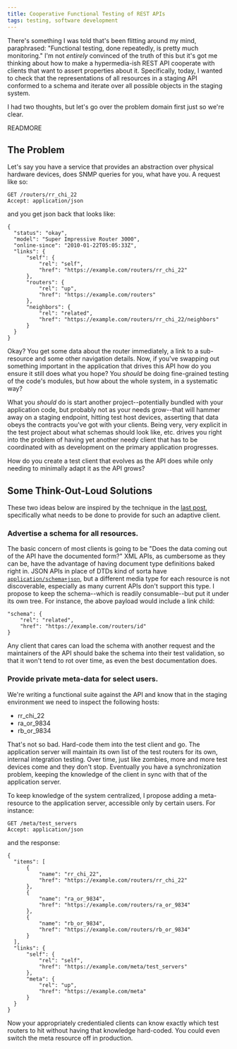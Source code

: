 ```yaml
---
title: Cooperative Functional Testing of REST APIs
tags: testing, software development
---
```


There's something I was told that's been flitting around my mind, paraphrased:
"Functional testing, done repeatedly, is pretty much monitoring." I'm not
_entirely_ convinced of the truth of this but it's got me thinking about how to
make a hypermedia-ish REST API cooperate with clients that want to assert
properties about it. Specifically, today, I wanted to check that the
representations of all resources in a staging API conformed to a schema and
iterate over all possible objects in the staging system.

I had two thoughts, but let's go over the problem domain first just so we're
clear.

READMORE

## The Problem

Let's say you have a service that provides an abstraction over physical hardware
devices, does SNMP queries for you, what have you. A request like so:

    GET /routers/rr_chi_22
    Accept: application/json

and you get json back that looks like:

    {
      "status": "okay",
      "model": "Super Impressive Router 3000",
      "online-since": "2010-01-22T05:05:33Z",
      "links": {
          "self": {
              "rel": "self",
              "href": "https://example.com/routers/rr_chi_22"
          },
          "routers": {
              "rel": "up",
              "href": "https://example.com/routers"
          },
          "neighbors": {
              "rel": "related",
              "href": "https://example.com/routers/rr_chi_22/neighbors"
          }
      }
    }

Okay? You get some data about the router immediately, a link to a sub-resource
and some other navigation details. Now, if you've swapping out something
important in the application that drives this API how do you ensure it still
does what you hope? You _should_ be doing fine-grained testing of the code's
modules, but how about the whole system, in a systematic way?

What you _should_ do is start another project--potentially bundled with your
application code, but probably not as your needs grow--that will hammer away on
a staging endpoint, hitting test host devices, asserting that data obeys the
contracts you've got with your clients. Being very, very explicit in the test
project about what schemas should look like, etc. drives you right into the
problem of having yet another needy client that has to be coordinated with as
development on the primary application progresses.

How do you create a test client that evolves as the API does while only needing
to minimally adapt it as the API grows?

## Some Think-Out-Loud Solutions

These two ideas below are inspired by the technique in the
[last post](http://blog.troutwine.us/2013/01/15/flexible_resourse_class.html),
specifically what needs to be done to provide for such an adaptive client.

### Advertise a schema for all resources.

The basic concern of most clients is going to be "Does the data coming out of
the API have the documented form?" XML APIs, as cumbersome as they can be, have
the advantage of having document type definitions baked right in. JSON APIs in
place of DTDs kind of sorta have
[`application/schema+json`](http://tools.ietf.org/html/draft-zyp-json-schema-03),
but a different media type for each resource is not discoverable, especially as
many current APIs don't support this type. I propose to keep the schema--which
is readily consumable--but put it under its own tree. For instance, the above
payload would include a link child:

    "schema": {
        "rel": "related",
        "href": "https://example.com/routers/id"
    }

Any client that cares can load the schema with another request and the
maintainers of the API should bake the schema into their test validation, so
that it won't tend to rot over time, as even the best documentation does.

### Provide private meta-data for select users.

We're writing a functional suite against the API and know that in the staging
environment we need to inspect the following hosts:

* rr_chi_22
* ra_or_9834
* rb_or_9834

That's not so bad. Hard-code them into the test client and go. The application
server will maintain its own list of the test routers for its own, internal
integration testing. Over time, just like zombies, more and more test devices
come and they don't stop. Eventually you have a synchronization problem, keeping
the knowledge of the client in sync with that of the application server.

To keep knowledge of the system centralized, I propose adding a meta-resource to
the application server, accessible only by certain users. For instance:

    GET /meta/test_servers
    Accept: application/json

and the response:

    {
      "items": [
          {
              "name": "rr_chi_22",
              "href": "https://example.com/routers/rr_chi_22"
          },
          {
              "name": "ra_or_9834",
              "href": "https://example.com/routers/ra_or_9834"
          },
          {
              "name": "rb_or_9834",
              "href": "https://example.com/routers/rb_or_9834"
          }
      ],
      "links": {
          "self": {
              "rel": "self",
              "href": "https://example.com/meta/test_servers"
          },
          "meta": {
              "rel": "up",
              "href": "https://example.com/meta"
          }
      }
    }

Now your appropriately credentialed clients can know exactly which test routers
to hit without having that knowledge hard-coded. You could even switch the
meta resource off in production.

